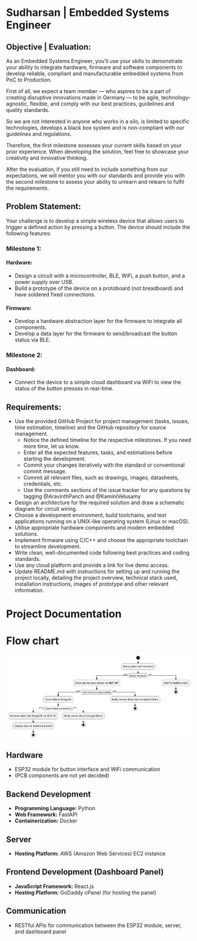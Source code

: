 # Sudharsan | Embedded Systems Engineer
## Objective | Evaluation:
As an Embedded Systems Engineer, you'll use your skills to demonstrate your ability to integrate hardware, firmware and software components to develop reliable, compliant and manufacturable embedded systems from PoC to Production.

First of all, we expect a team member — who aspires to be a part of creating disruptive innovations made in Germany — to be agile, technology-agnostic, flexible, and comply with our best practices, guidelines and quality standards. 

So we are not interested in anyone who works in a silo, is limited to specific technologies, develops a black box system and is non-compliant with our guidelines and regulations. 

Therefore, the first milestone assesses your current skills based on your prior experience. When developing the solution, feel free to showcase your creativity and innovative thinking.

After the evaluation, if you still need to include something from our expectations, we will mentor you with our standards and provide you with the second milestone to assess your ability to unlearn and relearn to fulfil the requirements.

## Problem Statement:
Your challenge is to develop a simple wireless device that allows users to trigger a defined action by pressing a button. The device should include the following features:

### Milestone 1:
#### Hardware:
- Design a circuit with a microcontroller, BLE, WiFi, a push button, and a power supply over USB.
- Build a prototype of the device on a protoboard (not breadboard) and have soldered fixed connections. 

#### Firmware:
- Develop a hardware abstraction layer for the firmware to integrate all components.
- Develop a data layer for the firmware to send/broadcast the button status via BLE.

### Milestone 2:
#### Dashboard:
- Connect the device to a simple cloud dashboard via WiFi to view the status of the button presses in real-time.

## Requirements:
- Use the provided GitHub Project for project management (tasks, issues, time estimation, timeline) and the GitHub repository for source management.
  - Notice the defined timeline for the respective milestones. If you need more time, let us know.
  - Enter all the expected features, tasks, and estimations before starting the development.
  - Commit your changes iteratively with the standard or conventional commit message.
  - Commit all relevant files, such as drawings, images, datasheets, credentials, etc.
  - Use the comments sections of the issue tracker for any questions by tagging @AravinthPanch and @KaminiVelusamy
- Design an architecture for the required solution and draw a schematic diagram for circuit wiring.
- Choose a development environment, build toolchains, and test applications running on a UNIX-like operating system (Linux or macOS).
- Utilise appropriate hardware components and modern embedded solutions. 
- Implement firmware using C/C++ and choose the appropriate toolchain to streamline development.
- Write clean, well-documented code following best practices and coding standards.
- Use any cloud platform and provide a link for live demo access.
- Update README.md with instructions for setting up and running the project locally, detailing the project overview, technical stack used, installation instructions, images of prototype and other relevant information.

# Project Documentation

# Flow chart

![alt text](image.png)

## Hardware

- ESP32 module for button interface and WiFi communication
- (PCB components are not yet decided)

## Backend Development

- **Programming Language:** Python
- **Web Framework:** FastAPI
- **Containerization:** Docker

## Server

- **Hosting Platform:** AWS (Amazon Web Services) EC2 instance

## Frontend Development (Dashboard Panel)

- **JavaScript Framework:** React.js
- **Hosting Platform:** GoDaddy cPanel (for hosting the panel)

## Communication

- RESTful APIs for communication between the ESP32 module, server, and dashboard panel
